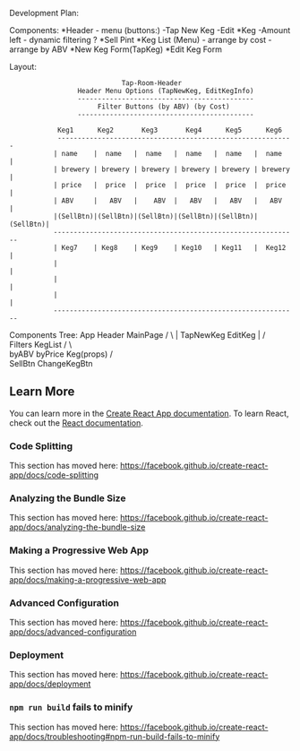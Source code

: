 Development Plan:

Components:
*Header
    - menu (buttons:)
        -Tap New Keg
        -Edit 
*Keg
    -Amount left
        - dynamic filtering ?
*Sell Pint
*Keg List (Menu)
    - arrange by cost
    - arrange by ABV
*New Keg Form(TapKeg)
*Edit Keg Form


Layout:

                                Tap-Room-Header
                     Header Menu Options (TapNewKeg, EditKegInfo)
                     --------------------------------------------
                          Filter Buttons (by ABV) (by Cost)
                     --------------------------------------------

                Keg1      Keg2       Keg3       Keg4      Keg5      Keg6
                -----------------------------------------------------------
               | name    |  name   |  name   |  name   |  name   |  name   |
               | brewery | brewery | brewery | brewery | brewery | brewery |
               | price   |  price  |  price  |  price  |  price  |  price  |
               | ABV     |   ABV   |    ABV  |   ABV   |   ABV   |   ABV   |
               |(SellBtn)|(SellBtn)|(SellBtn)|(SellBtn)|(SellBtn)|(SellBtn)|
               -------------------------------------------------------------
               | Keg7    | Keg8    | Keg9    | Keg10   | Keg11   |  Keg12  |
               |                                                           |
               |                                                           |
               |                                                           |
               -------------------------------------------------------------

Components Tree: 
                                App
                        Header         MainPage
                       /      \          |
                   TapNewKeg  EditKeg    |
                                        / \
                                 Filters   KegList
                                  /  \          \
                            byABV  byPrice      Keg(props)
                                                   /    \
                                            SellBtn      ChangeKegBtn



## Learn More
You can learn more in the [Create React App documentation](https://facebook.github.io/create-react-app/docs/getting-started).
To learn React, check out the [React documentation](https://reactjs.org/).
### Code Splitting
This section has moved here: https://facebook.github.io/create-react-app/docs/code-splitting
### Analyzing the Bundle Size
This section has moved here: https://facebook.github.io/create-react-app/docs/analyzing-the-bundle-size
### Making a Progressive Web App
This section has moved here: https://facebook.github.io/create-react-app/docs/making-a-progressive-web-app
### Advanced Configuration
This section has moved here: https://facebook.github.io/create-react-app/docs/advanced-configuration
### Deployment
This section has moved here: https://facebook.github.io/create-react-app/docs/deployment
### `npm run build` fails to minify
This section has moved here: https://facebook.github.io/create-react-app/docs/troubleshooting#npm-run-build-fails-to-minify
